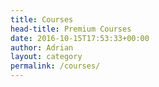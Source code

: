 ```yaml
---
title: Courses
head-title: Premium Courses
date: 2016-10-15T17:53:33+00:00
author: Adrian
layout: category
permalink: /courses/
---
```

